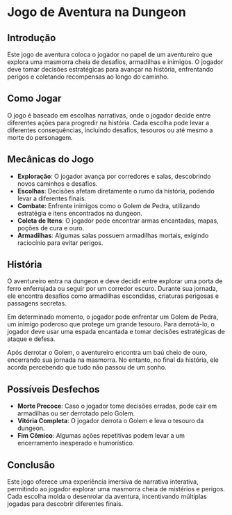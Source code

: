 # Jogo de Aventura na Dungeon

## Introdução

Este jogo de aventura coloca o jogador no papel de um aventureiro que explora uma masmorra cheia de desafios, armadilhas e inimigos. O jogador deve tomar decisões estratégicas para avançar na história, enfrentando perigos e coletando recompensas ao longo do caminho.

## Como Jogar

O jogo é baseado em escolhas narrativas, onde o jogador decide entre diferentes ações para progredir na história. Cada escolha pode levar a diferentes consequências, incluindo desafios, tesouros ou até mesmo a morte do personagem.

## Mecânicas do Jogo

- **Exploração**: O jogador avança por corredores e salas, descobrindo novos caminhos e desafios.
- **Escolhas**: Decisões afetam diretamente o rumo da história, podendo levar a diferentes finais.
- **Combate**: Enfrente inimigos como o Golem de Pedra, utilizando estratégia e itens encontrados na dungeon.
- **Coleta de Itens**: O jogador pode encontrar armas encantadas, mapas, poções de cura e ouro.
- **Armadilhas**: Algumas salas possuem armadilhas mortais, exigindo raciocínio para evitar perigos.

## História

O aventureiro entra na dungeon e deve decidir entre explorar uma porta de ferro enferrujada ou seguir por um corredor escuro. Durante sua jornada, ele encontra desafios como armadilhas escondidas, criaturas perigosas e passagens secretas.

Em determinado momento, o jogador pode enfrentar um Golem de Pedra, um inimigo poderoso que protege um grande tesouro. Para derrotá-lo, o jogador deve usar uma espada encantada e tomar decisões estratégicas de ataque e defesa.

Após derrotar o Golem, o aventureiro encontra um baú cheio de ouro, encerrando sua jornada na masmorra. No entanto, no final da história, ele acorda percebendo que tudo não passou de um sonho.

## Possíveis Desfechos

- **Morte Precoce**: Caso o jogador tome decisões erradas, pode cair em armadilhas ou ser derrotado pelo Golem.
- **Vitória Completa**: O jogador derrota o Golem e leva o tesouro da dungeon.
- **Fim Cômico**: Algumas ações repetitivas podem levar a um encerramento inesperado e humorístico.

## Conclusão

Este jogo oferece uma experiência imersiva de narrativa interativa, permitindo ao jogador explorar uma masmorra cheia de mistérios e perigos. Cada escolha molda o desenrolar da aventura, incentivando múltiplas jogadas para descobrir diferentes finais.
